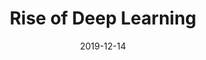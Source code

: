 ---
title: "Rise of Deep Learning"
collection: talks
type: "Talk"
permalink: /talks/dl_2019
venue: "Bhilai Institute of Technology, Department of Computer Science & Engineering"
date: 2019-12-14
location: "Raipur Chhattisgarh, India"
---